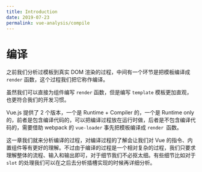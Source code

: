 ```yaml
---
title: Introduction
date: 2019-07-23
permalink: vue-analysis/compile
---
```

# 编译

之前我们分析过模板到真实 DOM 渲染的过程，中间有一个环节是把模板编译成 `render` 函数，这个过程我们把它称作编译。

虽然我们可以直接为组件编写 `render` 函数，但是编写 `template` 模板更加直观，也更符合我们的开发习惯。

Vue.js 提供了 2 个版本，一个是 Runtime + Compiler 的，一个是 Runtime only 的，前者是包含编译代码的，可以把编译过程放在运行时做，后者是不包含编译代码的，需要借助 webpack 的 `vue-loader` 事先把模板编译成 `render `函数。

这一章我们就来分析编译的过程，对编译过程的了解会让我们对 Vue 的指令、内置组件等有更好的理解。不过由于编译的过程是一个相对复杂的过程，我们只要求理解整体的流程、输入和输出即可，对于细节我们不必抠太细。有些细节比如对于 `slot` 的处理我们可以在之后去分析插槽实现的时候再详细分析。